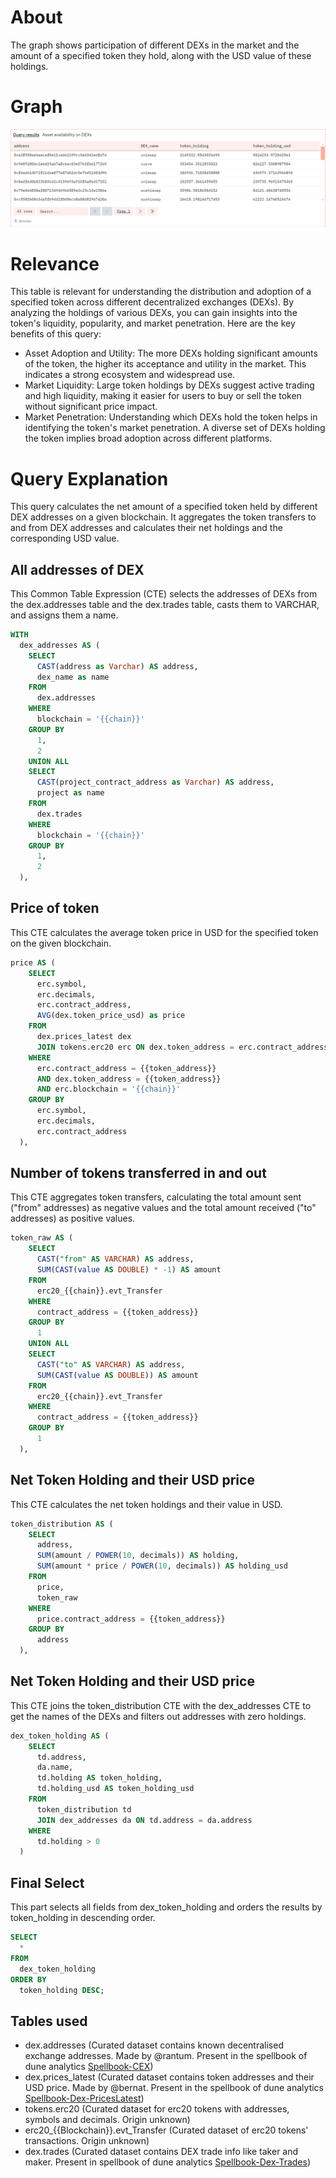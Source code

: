 # About

The graph shows participation of different DEXs in the market and the amount of a specified token they hold, along with the USD value of these holdings.

# Graph

![assetDistributionOnDex](assets-availability-dex.png)

# Relevance

This table is relevant for understanding the distribution and adoption of a specified token across different decentralized exchanges (DEXs). By analyzing the holdings of various DEXs, you can gain insights into the token's liquidity, popularity, and market penetration. Here are the key benefits of this query:
- Asset Adoption and Utility: The more DEXs holding significant amounts of the token, the higher its acceptance and utility in the market. This indicates a strong ecosystem and widespread use.
- Market Liquidity: Large token holdings by DEXs suggest active trading and high liquidity, making it easier for users to buy or sell the token without significant price impact.
- Market Penetration: Understanding which DEXs hold the token helps in identifying the token's market penetration. A diverse set of DEXs holding the token implies broad adoption across different platforms.

# Query Explanation

This query calculates the net amount of a specified token held by different DEX addresses on a given blockchain. It aggregates the token transfers to and from DEX addresses and calculates their net holdings and the corresponding USD value.

## All addresses of DEX

This Common Table Expression (CTE) selects the addresses of DEXs from the dex.addresses table and the dex.trades table, casts them to VARCHAR, and assigns them a name.

```sql
WITH
  dex_addresses AS (
    SELECT
      CAST(address as Varchar) AS address,
      dex_name as name
    FROM
      dex.addresses
    WHERE
      blockchain = '{{chain}}'
    GROUP BY
      1,
      2
    UNION ALL
    SELECT
      CAST(project_contract_address as Varchar) AS address,
      project as name
    FROM
      dex.trades
    WHERE
      blockchain = '{{chain}}'
    GROUP BY
      1,
      2
  ),
```

## Price of token 

This CTE calculates the average token price in USD for the specified token on the given blockchain.

```sql
price AS (
    SELECT
      erc.symbol,
      erc.decimals,
      erc.contract_address,
      AVG(dex.token_price_usd) as price
    FROM
      dex.prices_latest dex
      JOIN tokens.erc20 erc ON dex.token_address = erc.contract_address
    WHERE
      erc.contract_address = {{token_address}}
      AND dex.token_address = {{token_address}}
      AND erc.blockchain = '{{chain}}'
    GROUP BY
      erc.symbol,
      erc.decimals,
      erc.contract_address
  ),
```

## Number of tokens transferred in and out

This CTE aggregates token transfers, calculating the total amount sent ("from" addresses) as negative values and the total amount received ("to" addresses) as positive values.

```sql
token_raw AS (
    SELECT
      CAST("from" AS VARCHAR) AS address,
      SUM(CAST(value AS DOUBLE) * -1) AS amount
    FROM
      erc20_{{chain}}.evt_Transfer
    WHERE
      contract_address = {{token_address}}
    GROUP BY
      1
    UNION ALL
    SELECT
      CAST("to" AS VARCHAR) AS address,
      SUM(CAST(value AS DOUBLE)) AS amount
    FROM
      erc20_{{chain}}.evt_Transfer
    WHERE
      contract_address = {{token_address}}
    GROUP BY
      1
  ),
```

## Net Token Holding and their USD price

This CTE calculates the net token holdings and their value in USD.

```sql
token_distribution AS (
    SELECT
      address,
      SUM(amount / POWER(10, decimals)) AS holding,
      SUM(amount * price / POWER(10, decimals)) AS holding_usd
    FROM
      price,
      token_raw
    WHERE
      price.contract_address = {{token_address}}
    GROUP BY
      address
  ),
```

## Net Token Holding and their USD price

This CTE joins the token_distribution CTE with the dex_addresses CTE to get the names of the DEXs and filters out addresses with zero holdings.

```sql
dex_token_holding AS (
    SELECT
      td.address,
      da.name,
      td.holding AS token_holding,
      td.holding_usd AS token_holding_usd
    FROM
      token_distribution td
      JOIN dex_addresses da ON td.address = da.address
    WHERE
      td.holding > 0
  )
```

## Final Select

This part selects all fields from dex_token_holding and orders the results by token_holding in descending order.

```sql
SELECT
  *
FROM
  dex_token_holding
ORDER BY
  token_holding DESC;
```

## Tables used

- dex.addresses (Curated dataset contains known decentralised exchange addresses. Made by @rantum. Present in the spellbook of dune analytics [Spellbook-CEX](https://github.com/duneanalytics/spellbook/blob/main/models/dex/dex_schema.yml))
- dex.prices_latest (Curated dataset contains token addresses and their USD price. Made by @bernat. Present in the spellbook of dune analytics [Spellbook-Dex-PricesLatest](https://github.com/duneanalytics/spellbook/blob/main/models/dex/dex_prices_latest.sql))
- tokens.erc20 (Curated dataset for erc20 tokens with addresses, symbols and decimals. Origin unknown)
- erc20\_{{Blockchain}}.evt_Transfer (Curated dataset of erc20 tokens' transactions. Origin unknown)
- dex.trades (Curated dataset contains DEX trade info like taker and maker. Present in spellbook of dune analytics [Spellbook-Dex-Trades](https://github.com/duneanalytics/spellbook/blob/main/models/_sector/dex/trades/dex_trades.sql))
